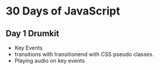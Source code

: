 # 30 Days of JavaScript

## Day 1 Drumkit 
- Key Events
- transitions with transitionend with CSS pseudo classes. 
- Playing audio on key events
